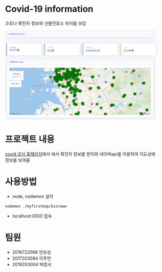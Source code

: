 # Covid-19 information

코로나 확진자 정보와 선별진료소 위치를 보임

![png_1](./image/web.png)
![png_2](./image/map.png)


# 프로젝트 내용

[covid 공식 홈페이지](http://ncov.mohw.go.kr/)에서 에서 확진자 정보를 받아와 네이버api를 이용하여 지도상에 정보를 보여줌

# 사용방법

* node, nodemon 설치
```
nodemon ./myfirstmap/bin/www
```
* localhost:3000 접속

# 팀원

* 2016722068 안유성
* 2017203084 이주연
* 2019203004 박영서



